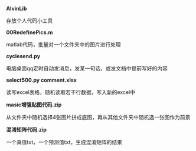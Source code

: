 **AlvinLib**

存放个人代码小工具


**00RedefinePics.m**

matlab代码，批量对一个文件夹中的图片进行处理


**cyclesend.py**

电脑桌面qq定时自动发消息，发某一句话，或发文档中提前写好的内容


**select500.py comment.xlsx**

读写excel表格，随机读取若干行数据，写入新的excel中


**masic增强贴图代码.zip**

从文件夹中随机选择4张图片拼成底图，再从其他文件夹中随机选一张图作为前景


**混淆矩阵代码.zip**

一个真值txt，一个预测值txt，生成混淆矩阵的结果
